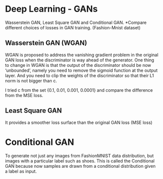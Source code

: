 # Deep Learning - GANs
Wasserstein GAN, Least Square GAN and Conditional GAN.
*Compare different choices of losses in GAN training. (Fashion-Mnist dataset)

## Wasserstein GAN (WGAN)

WGAN is proposed to address the vanishing gradient problem in the original GAN loss
when the discriminator is way ahead of the generator. One thing to change in WGAN
is that the output of the discriminator should be now ‘unbounded’, namely you need to
remove the sigmoid function at the output layer. And you need to clip the weights of the
discriminator so that their L1 norm is not bigger than c.

I tried c from the set {0.1, 0.01, 0.001, 0.0001} and compare the difference from the MSE loss.

## Least Square GAN

It provides a smoother loss surface than the original GAN loss (MSE loss)

# Conditional GAN

To generate not just any images from FashionMNIST data distribution, but images with a particular label such as shoes. This is called the Conditional GAN because now samples are drawn from a conditional distribution given a label as input.

